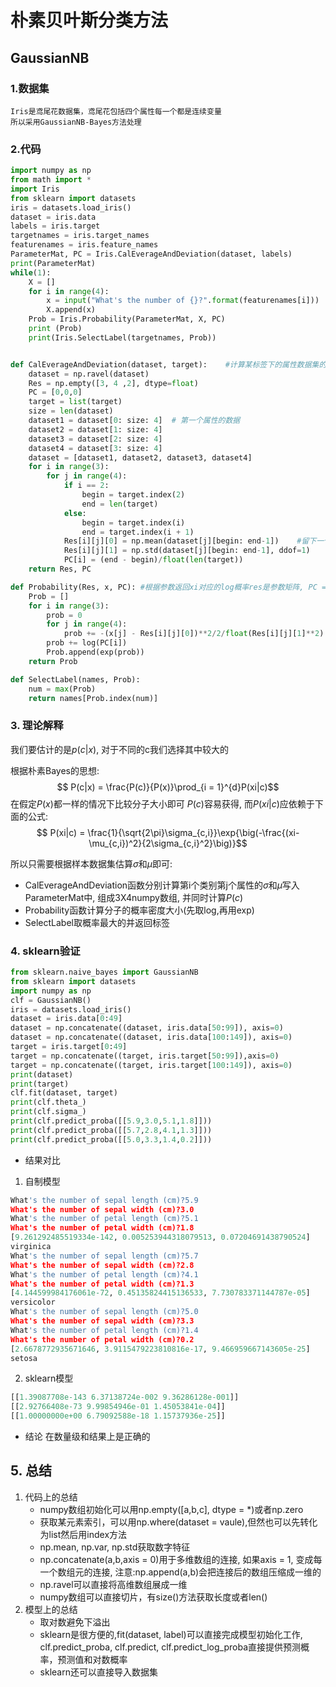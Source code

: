 # 朴素贝叶斯分类方法
## GaussianNB

### 1.数据集
```
Iris是鸢尾花数据集，鸢尾花包括四个属性每一个都是连续变量
所以采用GaussianNB-Bayes方法处理
```

### 2.代码
```py
import numpy as np
from math import *
import Iris
from sklearn import datasets
iris = datasets.load_iris()
dataset = iris.data
labels = iris.target
targetnames = iris.target_names
featurenames = iris.feature_names
ParameterMat, PC = Iris.CalEverageAndDeviation(dataset, labels)
print(ParameterMat)
while(1):
    X = []
    for i in range(4):
        x = input("What's the number of {}?".format(featurenames[i]))
        X.append(x)
    Prob = Iris.Probability(ParameterMat, X, PC)
    print (Prob)
    print(Iris.SelectLabel(targetnames, Prob))


def CalEverageAndDeviation(dataset, target):    #计算某标签下的属性数据集的方差均值矩阵i为属性j为标签
    dataset = np.ravel(dataset)
    Res = np.empty([3, 4 ,2], dtype=float)
    PC = [0,0,0]
    target = list(target)
    size = len(dataset)
    dataset1 = dataset[0: size: 4]  # 第一个属性的数据
    dataset2 = dataset[1: size: 4]
    dataset3 = dataset[2: size: 4]
    dataset4 = dataset[3: size: 4]
    dataset = [dataset1, dataset2, dataset3, dataset4]
    for i in range(3):
        for j in range(4):
            if i == 2:
                begin = target.index(2)
                end = len(target)
            else:
                begin = target.index(i)
                end = target.index(i + 1)
            Res[i][j][0] = np.mean(dataset[j][begin: end-1])    #留下一个作为验证
            Res[i][j][1] = np.std(dataset[j][begin: end-1], ddof=1)
            PC[i] = (end - begin)/float(len(target))
    return Res, PC

def Probability(Res, x, PC): #根据参数返回xi对应的log概率res是参数矩阵, PC = p(C) ，x是数据向量，返回概率向量
    Prob = []
    for i in range(3):
        prob = 0
        for j in range(4):
            prob += -(x[j] - Res[i][j][0])**2/2/float(Res[i][j][1]**2) - 0.5*log(2*pi) - log(Res[i][j][1])
        prob += log(PC[i])
        Prob.append(exp(prob))
    return Prob

def SelectLabel(names, Prob):
    num = max(Prob)
    return names[Prob.index(num)]
```
### 3. 理论解释

我们要估计的是$p(c|x)$, 对于不同的c我们选择其中较大的

根据朴素Bayes的思想:
$$  P(c|x) = \frac{P(c)}{P(x)}\prod_{i = 1}^{d}P(xi|c)$$
在假定$P(x)$都一样的情况下比较分子大小即可
$P(c)$容易获得, 而$P(xi|c)$应依赖于下面的公式:
$$ P(xi|c) = \frac{1}{\sqrt{2\pi}\sigma_{c,i}}\exp{\big(-\frac{(xi-\mu_{c,i})^2}{2\sigma_{c,i}^2}\big)}$$

所以只需要根据样本数据集估算$\sigma$和$\mu$即可:

* CalEverageAndDeviation函数分别计算第i个类别第j个属性的$\sigma$和$\mu$写入ParameterMat中, 组成3X4numpy数组, 并同时计算$P(c)$
* Probability函数计算分子的概率密度大小(先取log,再用exp)
* SelectLabel取概率最大的并返回标签

### 4. sklearn验证
```py
from sklearn.naive_bayes import GaussianNB
from sklearn import datasets
import numpy as np
clf = GaussianNB()
iris = datasets.load_iris()
dataset = iris.data[0:49]
dataset = np.concatenate((dataset, iris.data[50:99]), axis=0)
dataset = np.concatenate((dataset, iris.data[100:149]), axis=0)
target = iris.target[0:49]
target = np.concatenate((target, iris.target[50:99]),axis=0)
target = np.concatenate((target, iris.target[100:149]), axis=0)
print(dataset)
print(target)
clf.fit(dataset, target)
print(clf.theta_)
print(clf.sigma_)
print(clf.predict_proba([[5.9,3.0,5.1,1.8]]))
print(clf.predict_proba([[5.7,2.8,4.1,1.3]]))
print(clf.predict_proba([[5.0,3.3,1.4,0.2]]))
```
* 结果对比
1. 自制模型
```py
What's the number of sepal length (cm)?5.9
What's the number of sepal width (cm)?3.0
What's the number of petal length (cm)?5.1
What's the number of petal width (cm)?1.8
[9.261292485519334e-142, 0.005253944318079513, 0.07204691438790524]
virginica
What's the number of sepal length (cm)?5.7
What's the number of sepal width (cm)?2.8
What's the number of petal length (cm)?4.1
What's the number of petal width (cm)?1.3
[4.144599984176061e-72, 0.45135824415136533, 7.730783371144787e-05]
versicolor
What's the number of sepal length (cm)?5.0
What's the number of sepal width (cm)?3.3
What's the number of petal length (cm)?1.4
What's the number of petal width (cm)?0.2
[2.6678772935671646, 3.9115479223810816e-17, 9.466959667143605e-25]
setosa
```
2. sklearn模型
```py
[[1.39087708e-143 6.37138724e-002 9.36286128e-001]]
[[2.92766408e-73 9.99854946e-01 1.45053841e-04]]
[[1.00000000e+00 6.79092588e-18 1.15737936e-25]]
```

* 结论
  在数量级和结果上是正确的

## 5. 总结
1. 代码上的总结
   * numpy数组初始化可以用np.empty([a,b,c], dtype = *)或者np.zero
   * 获取某元素索引，可以用np.where(dataset = vaule),但然也可以先转化为list然后用index方法
   * np.mean, np.var, np.std获取数字特征
   * np.concatenate(a,b,axis = 0)用于多维数组的连接, 如果axis = 1, 变成每一个数组元的连接, 注意:np.append(a,b)会把连接后的数组压缩成一维的
   * np.ravel可以直接将高维数组展成一维
   * numpy数组可以直接切片，有size()方法获取长度或者len()
2. 模型上的总结
   * 取对数避免下溢出
   * sklearn是很方便的,fit(dataset, label)可以直接完成模型初始化工作, clf.predict_proba, clf.predict, clf.predict_log_proba直接提供预测概率，预测值和对数概率
   * sklearn还可以直接导入数据集